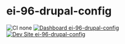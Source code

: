 # ei-96-drupal-config

![CI none](https://img.shields.io/badge/ci-none-orange.svg)
[![Dashboard ei-96-drupal-config](https://img.shields.io/badge/dashboard-ei_96_drupal_config-yellow.svg)](https://dashboard.pantheon.io/sites/fe08850e-c10e-4334-9831-b38b53ad947f#dev/code)
[![Dev Site ei-96-drupal-config](https://img.shields.io/badge/site-ei_96_drupal_config-blue.svg)](http://dev-ei-96-drupal-config.pantheonsite.io/)